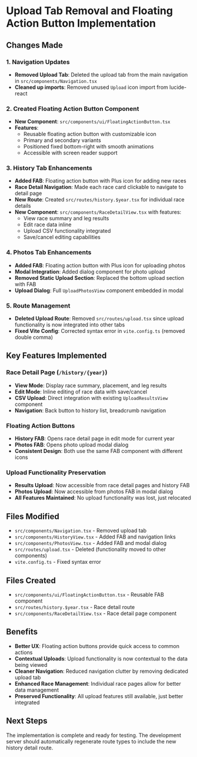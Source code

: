 # Upload Tab Removal and Floating Action Button Implementation

## Changes Made

### 1. Navigation Updates
- **Removed Upload Tab**: Deleted the upload tab from the main navigation in `src/components/Navigation.tsx`
- **Cleaned up imports**: Removed unused `Upload` icon import from lucide-react

### 2. Created Floating Action Button Component
- **New Component**: `src/components/ui/FloatingActionButton.tsx`
- **Features**:
  - Reusable floating action button with customizable icon
  - Primary and secondary variants
  - Positioned fixed bottom-right with smooth animations
  - Accessible with screen reader support

### 3. History Tab Enhancements
- **Added FAB**: Floating action button with Plus icon for adding new races
- **Race Detail Navigation**: Made each race card clickable to navigate to detail page
- **New Route**: Created `src/routes/history.$year.tsx` for individual race details
- **New Component**: `src/components/RaceDetailView.tsx` with features:
  - View race summary and leg results
  - Edit race data inline
  - Upload CSV functionality integrated
  - Save/cancel editing capabilities

### 4. Photos Tab Enhancements
- **Added FAB**: Floating action button with Plus icon for uploading photos
- **Modal Integration**: Added dialog component for photo upload
- **Removed Static Upload Section**: Replaced the bottom upload section with FAB
- **Upload Dialog**: Full `UploadPhotosView` component embedded in modal

### 5. Route Management
- **Deleted Upload Route**: Removed `src/routes/upload.tsx` since upload functionality is now integrated into other tabs
- **Fixed Vite Config**: Corrected syntax error in `vite.config.ts` (removed double comma)

## Key Features Implemented

### Race Detail Page (`/history/{year}`)
- **View Mode**: Display race summary, placement, and leg results
- **Edit Mode**: Inline editing of race data with save/cancel
- **CSV Upload**: Direct integration with existing `UploadResultsView` component
- **Navigation**: Back button to history list, breadcrumb navigation

### Floating Action Buttons
- **History FAB**: Opens race detail page in edit mode for current year
- **Photos FAB**: Opens photo upload modal dialog
- **Consistent Design**: Both use the same FAB component with different icons

### Upload Functionality Preservation
- **Results Upload**: Now accessible from race detail pages and history FAB
- **Photos Upload**: Now accessible from photos FAB in modal dialog
- **All Features Maintained**: No upload functionality was lost, just relocated

## Files Modified
- `src/components/Navigation.tsx` - Removed upload tab
- `src/components/HistoryView.tsx` - Added FAB and navigation links
- `src/components/PhotosView.tsx` - Added FAB and modal dialog
- `src/routes/upload.tsx` - Deleted (functionality moved to other components)
- `vite.config.ts` - Fixed syntax error

## Files Created
- `src/components/ui/FloatingActionButton.tsx` - Reusable FAB component
- `src/routes/history.$year.tsx` - Race detail route
- `src/components/RaceDetailView.tsx` - Race detail page component

## Benefits
- **Better UX**: Floating action buttons provide quick access to common actions
- **Contextual Uploads**: Upload functionality is now contextual to the data being viewed
- **Cleaner Navigation**: Reduced navigation clutter by removing dedicated upload tab
- **Enhanced Race Management**: Individual race pages allow for better data management
- **Preserved Functionality**: All upload features still available, just better integrated

## Next Steps
The implementation is complete and ready for testing. The development server should automatically regenerate route types to include the new history detail route.